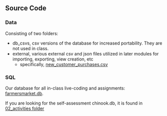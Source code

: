 ## Source Code

### Data
Consisting of two folders:
- db_csvs, csv versions of the database for increased portability. They are not used in class.
- external, various external csv and json files utilized in later modules for importing, exporting, view creation, etc
  - specifically, [new_customer_purchases.csv](https://github.com/UofT-DSI/sql/blob/main/05_src/data/external/new_customer_purchases.csv)

### SQL
Our database for all in-class live-coding and assignments: [farmersmarket.db](https://github.com/UofT-DSI/sql/blob/main/05_src/sql/farmersmarket.db). 

If you are looking for the self-assessment chinook.db, it is found in [02_activities folder](https://github.com/UofT-DSI/sql/blob/main/02_activities/self_assessment)
